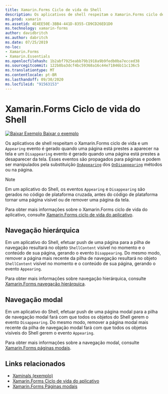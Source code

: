 ```yaml
---
title: Xamarin.Forms Ciclo de vida do Shell
description: Os aplicativos de shell respeitam o Xamarin.Forms ciclo de vida e um evento exibido é gerado quando uma página está prestes a aparecer na tela, e um evento desaparecendo é gerado quando uma página está prestes a desaparecer da tela.
ms.prod: xamarin
ms.assetid: 4E4EE50E-3BB4-441D-8355-CD9CD26ED1D0
ms.technology: xamarin-forms
author: davidbritch
ms.author: dabritch
ms.date: 07/25/2019
no-loc:
- Xamarin.Forms
- Xamarin.Essentials
ms.openlocfilehash: 1b2abf7925eabb79b1918a9b9fedb0ba7ecced38
ms.sourcegitcommit: 122b8ba3dcf4bc59368a16c44e71846b11c136c5
ms.translationtype: MT
ms.contentlocale: pt-BR
ms.lasthandoff: 09/30/2020
ms.locfileid: "91563153"
---
```

# <a name="no-locxamarinforms-shell-lifecycle"></a>Xamarin.Forms Ciclo de vida do Shell

[![Baixar Exemplo](~/media/shared/download.png) Baixar o exemplo](https://docs.microsoft.com/samples/xamarin/xamarin-forms-samples/userinterface-xaminals/)

Os aplicativos de shell respeitam o Xamarin.Forms ciclo de vida e um `Appearing` evento é gerado quando uma página está prestes a aparecer na tela e um `Disappearing` evento é gerado quando uma página está prestes a desaparecer da tela. Esses eventos são propagados para páginas e podem ser manipulados pela substituição [`OnAppearing`](xref:Xamarin.Forms.Page.OnAppearing) dos [`OnDisappearing`](xref:Xamarin.Forms.Page.OnDisappearing) métodos ou na página.

> [!NOTE]
> Em um aplicativo do Shell, os eventos `Appearing` e `Disappearing` são gerados no código de plataforma cruzada, antes do código de plataforma tornar uma página visível ou de remover uma página da tela.

Para obter mais informações sobre o Xamarin.Forms ciclo de vida do aplicativo, consulte [ Xamarin.Forms ciclo de vida do aplicativo](~/xamarin-forms/app-fundamentals/app-lifecycle.md).

## <a name="hierarchical-navigation"></a>Navegação hierárquica

Em um aplicativo do Shell, efetuar push de uma página para a pilha de navegação resultará no objeto `ShellContent` visível no momento e o conteúdo de sua página, gerando o evento `Disappearing`. Do mesmo modo, remover a página mais recente da pilha de navegação resultará no objeto `ShellContent` visível no momento e o conteúdo de sua página, gerando o evento `Appearing`.

Para obter mais informações sobre navegação hierárquica, consulte [ Xamarin.Forms navegação hierárquica](~/xamarin-forms/app-fundamentals/navigation/hierarchical.md).

## <a name="modal-navigation"></a>Navegação modal

Em um aplicativo do Shell, efetuar push de uma página modal para a pilha de navegação modal fará com que todos os objetos do Shell gerem o evento `Disappearing`. Do mesmo modo, remover a página modal mais recente da pilha de navegação modal fará com que todos os objetos visíveis do Shell gerem o evento `Appearing`.

Para obter mais informações sobre a navegação modal, consulte [ Xamarin.Forms páginas modais](~/xamarin-forms/app-fundamentals/navigation/modal.md).

## <a name="related-links"></a>Links relacionados

- [Xaminals (exemplo)](/samples/xamarin/xamarin-forms-samples/userinterface-xaminals/)
- [Xamarin.Forms Ciclo de vida do aplicativo](~/xamarin-forms/app-fundamentals/app-lifecycle.md)
- [Xamarin.Forms Páginas modais](~/xamarin-forms/app-fundamentals/navigation/modal.md)